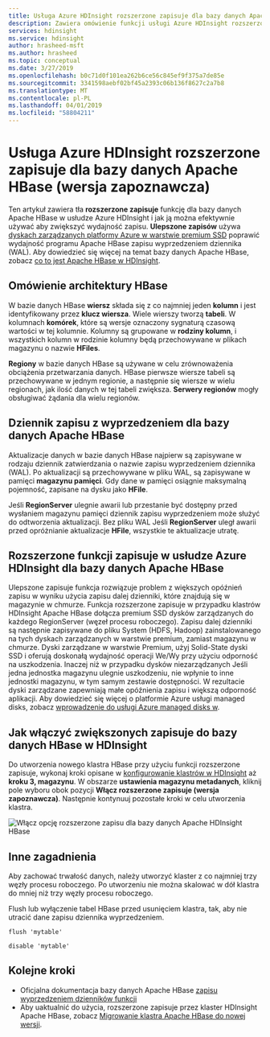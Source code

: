 ```yaml
---
title: Usługa Azure HDInsight rozszerzone zapisuje dla bazy danych Apache HBase (wersja zapoznawcza)
description: Zawiera omówienie funkcji usługi Azure HDInsight rozszerzone zapisuje, która używa dysków zarządzanych w warstwie premium, aby zwiększyć wydajność, Apache HBase zapisu wyprzedzeniem dziennika.
services: hdinsight
ms.service: hdinsight
author: hrasheed-msft
ms.author: hrasheed
ms.topic: conceptual
ms.date: 3/27/2019
ms.openlocfilehash: b0c71d0f101ea262b6ce56c845ef9f375a7de85e
ms.sourcegitcommit: 3341598aebf02bf45a2393c06b136f8627c2a7b8
ms.translationtype: MT
ms.contentlocale: pl-PL
ms.lasthandoff: 04/01/2019
ms.locfileid: "58804211"
---
```

# <a name="azure-hdinsight-enhanced-writes-for-apache-hbase-preview"></a>Usługa Azure HDInsight rozszerzone zapisuje dla bazy danych Apache HBase (wersja zapoznawcza)

Ten artykuł zawiera tła **rozszerzone zapisuje** funkcję dla bazy danych Apache HBase w usłudze Azure HDInsight i jak ją można efektywnie używać aby zwiększyć wydajność zapisu. **Ulepszone zapisów** używa [dyskach zarządzanych platformy Azure w warstwie premium SSD](../../virtual-machines/linux/disks-types.md#premium-ssd) poprawić wydajność programu Apache HBase zapisu wyprzedzeniem dziennika (WAL). Aby dowiedzieć się więcej na temat bazy danych Apache HBase, zobacz [co to jest Apache HBase w HDInsight](apache-hbase-overview.md).

## <a name="overview-of-hbase-architecture"></a>Omówienie architektury HBase

W bazie danych HBase **wiersz** składa się z co najmniej jeden **kolumn** i jest identyfikowany przez **klucz wiersza**. Wiele wierszy tworzą **tabeli**. W kolumnach **komórek**, które są wersje oznaczony sygnaturą czasową wartości w tej kolumnie. Kolumny są grupowane w **rodziny kolumn**, i wszystkich kolumn w rodzinie kolumny będą przechowywane w plikach magazynu o nazwie **HFiles**.

**Regiony** w bazie danych HBase są używane w celu zrównoważenia obciążenia przetwarzania danych. HBase pierwsze wiersze tabeli są przechowywane w jednym regionie, a następnie się wiersze w wielu regionach, jak ilość danych w tej tabeli zwiększa. **Serwery regionów** mogły obsługiwać żądania dla wielu regionów.

## <a name="write-ahead-log-for-apache-hbase"></a>Dziennik zapisu z wyprzedzeniem dla bazy danych Apache HBase

Aktualizacje danych w bazie danych HBase najpierw są zapisywane w rodzaju dziennik zatwierdzania o nazwie zapisu wyprzedzeniem dziennika (WAL). Po aktualizacji są przechowywane w pliku WAL, są zapisywane w pamięci **magazynu pamięci**. Gdy dane w pamięci osiągnie maksymalną pojemność, zapisane na dysku jako **HFile**.

Jeśli **RegionServer** ulegnie awarii lub przestanie być dostępny przed wysłaniem magazynu pamięci dziennik zapisu wyprzedzeniem może służyć do odtworzenia aktualizacji. Bez pliku WAL Jeśli **RegionServer** uległ awarii przed opróżnianie aktualizacje **HFile**, wszystkie te aktualizacje utratę.

## <a name="enhanced-writes-feature-in-azure-hdinsight-for-apache-hbase"></a>Rozszerzone funkcji zapisuje w usłudze Azure HDInsight dla bazy danych Apache HBase

Ulepszone zapisuje funkcja rozwiązuje problem z większych opóźnień zapisu w wyniku użycia zapisu dalej dzienniki, które znajdują się w magazynie w chmurze.  Funkcja rozszerzone zapisuje w przypadku klastrów HDInsight Apache HBase dołącza premium SSD dysków zarządzanych do każdego RegionServer (węzeł procesu roboczego). Zapisu dalej dzienniki są następnie zapisywane do pliku System (HDFS, Hadoop) zainstalowanego na tych dyskach zarządzanych w warstwie premium, zamiast magazynu w chmurze.  Dyski zarządzane w warstwie Premium, użyj Solid-State dyski SSD i oferują doskonałą wydajność operacji We/Wy przy użyciu odporność na uszkodzenia.  Inaczej niż w przypadku dysków niezarządzanych Jeśli jedna jednostka magazynu ulegnie uszkodzeniu, nie wpłynie to inne jednostki magazynu, w tym samym zestawie dostępności.  W rezultacie dyski zarządzane zapewniają małe opóźnienia zapisu i większą odporność aplikacji. Aby dowiedzieć się więcej o platformie Azure usługi managed disks, zobacz [wprowadzenie do usługi Azure managed disks w](../../virtual-machines/windows/managed-disks-overview.md). 

## <a name="how-to-enable-enhanced-writes-for-hbase-in-hdinsight"></a>Jak włączyć zwiększonych zapisuje do bazy danych HBase w HDInsight

Do utworzenia nowego klastra HBase przy użyciu funkcji rozszerzone zapisuje, wykonaj kroki opisane w [konfigurowanie klastrów w HDInsight](../hdinsight-hadoop-provision-linux-clusters.md) aż **kroku 3, magazynu**. W obszarze **ustawienia magazynu metadanych**, kliknij pole wyboru obok pozycji **Włącz rozszerzone zapisuje (wersja zapoznawcza)**. Następnie kontynuuj pozostałe kroki w celu utworzenia klastra.

![Włącz opcję rozszerzone zapisu dla bazy danych Apache HDInsight HBase](./media/apache-hbase-enhanced-writes/enhanced-writes-cluster-creation.jpg)

## <a name="other-considerations"></a>Inne zagadnienia

Aby zachować trwałość danych, należy utworzyć klaster z co najmniej trzy węzły procesu roboczego. Po utworzeniu nie można skalować w dół klastra do mniej niż trzy węzły procesu roboczego. 

Flush lub wyłączenie tabel HBase przed usunięciem klastra, tak, aby nie utracić dane zapisu dziennika wyprzedzeniem.

```
flush 'mytable'
```

```
disable 'mytable'
```

## <a name="next-steps"></a>Kolejne kroki

* Oficjalna dokumentacja bazy danych Apache HBase [zapisu wyprzedzeniem dzienników funkcji](https://hbase.apache.org/book.html#wal)
* Aby uaktualnić do użycia, rozszerzone zapisuje przez klaster HDInsight Apache HBase, zobacz [Migrowanie klastra Apache HBase do nowej wersji](apache-hbase-migrate-new-version.md).
